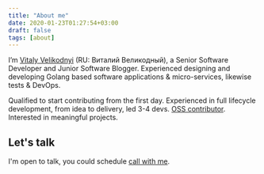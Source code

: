 ```yaml
---
title: "About me"
date: 2020-01-23T01:27:54+03:00
draft: false
tags: [about]
---
```


I’m [Vitaly Velikodnyi](/ "Vitaly Velikodny") (RU: Виталий Великодный), a Senior Software Developer and Junior Software Blogger. Experienced 
designing and developing Golang based software applications & micro-services, likewise tests & DevOps.

Qualified to start contributing from the first day. Experienced in full lifecycle development, from idea to delivery, 
led 3-4 devs. [OSS contributor](https://github.com/vvelikodny). Interested in meaningful projects.

## Let's talk
I'm open to talk, you could schedule [call with me](https://calendly.com/vvelikodny/).